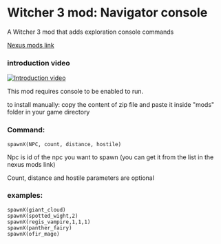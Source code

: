 # Witcher 3 mod: Navigator console

A Witcher 3 mod that adds exploration console commands

[Nexus mods link](https://www.nexusmods.com/witcher3/mods/6477)

### introduction video
[![Introduction video](https://img.youtube.com/vi/vDMq7y7p4nA/0.jpg)](https://www.youtube.com/watch?v=vDMq7y7p4nA "Introduction video")


This mod requires console to be enabled to run.

to install manually: copy the content of zip file and paste it inside "mods" folder in your game directory

### Command:
    spawnX(NPC, count, distance, hostile)

Npc is id of the npc you want to spawn (you can get it from the list in the nexus mods link)

Count, distance and hostile parameters are optional

### examples:
    spawnX(giant_cloud)
    spawnX(spotted_wight,2)
    spawnX(regis_vampire,1,1,1)
    spawnX(panther_fairy)
    spawnX(ofir_mage)
